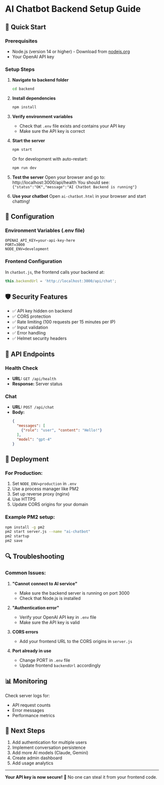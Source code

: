 # AI Chatbot Backend Setup Guide

## 🚀 Quick Start

### Prerequisites
- Node.js (version 14 or higher) - Download from [nodejs.org](https://nodejs.org/)
- Your OpenAI API key

### Setup Steps

1. **Navigate to backend folder**
   ```bash
   cd backend
   ```

2. **Install dependencies**
   ```bash
   npm install
   ```

3. **Verify environment variables**
   - Check that `.env` file exists and contains your API key
   - Make sure the API key is correct

4. **Start the server**
   ```bash
   npm start
   ```
   
   Or for development with auto-restart:
   ```bash
   npm run dev
   ```

5. **Test the server**
   Open your browser and go to: http://localhost:3000/api/health
   You should see: `{"status":"OK","message":"AI Chatbot Backend is running"}`

6. **Use your chatbot**
   Open `ai-chatbot.html` in your browser and start chatting!

## 🔧 Configuration

### Environment Variables (.env file)
```
OPENAI_API_KEY=your-api-key-here
PORT=3000
NODE_ENV=development
```

### Frontend Configuration
In `chatbot.js`, the frontend calls your backend at:
```javascript
this.backendUrl = 'http://localhost:3000/api/chat';
```

## 🛡️ Security Features

- ✅ API key hidden on backend
- ✅ CORS protection
- ✅ Rate limiting (100 requests per 15 minutes per IP)
- ✅ Input validation
- ✅ Error handling
- ✅ Helmet security headers

## 📡 API Endpoints

### Health Check
- **URL:** `GET /api/health`
- **Response:** Server status

### Chat
- **URL:** `POST /api/chat`
- **Body:** 
  ```json
  {
    "messages": [
      {"role": "user", "content": "Hello!"}
    ],
    "model": "gpt-4"
  }
  ```

## 🚀 Deployment

### For Production:
1. Set `NODE_ENV=production` in `.env`
2. Use a process manager like PM2
3. Set up reverse proxy (nginx)
4. Use HTTPS
5. Update CORS origins for your domain

### Example PM2 setup:
```bash
npm install -g pm2
pm2 start server.js --name "ai-chatbot"
pm2 startup
pm2 save
```

## 🔍 Troubleshooting

### Common Issues:

1. **"Cannot connect to AI service"**
   - Make sure the backend server is running on port 3000
   - Check that Node.js is installed

2. **"Authentication error"**
   - Verify your OpenAI API key in `.env` file
   - Make sure the API key is valid

3. **CORS errors**
   - Add your frontend URL to the CORS origins in `server.js`

4. **Port already in use**
   - Change PORT in `.env` file
   - Update frontend `backendUrl` accordingly

## 📊 Monitoring

Check server logs for:
- API request counts
- Error messages
- Performance metrics

## 🎯 Next Steps

1. Add authentication for multiple users
2. Implement conversation persistence
3. Add more AI models (Claude, Gemini)
4. Create admin dashboard
5. Add usage analytics

---

**Your API key is now secure!** 🔐 No one can steal it from your frontend code.